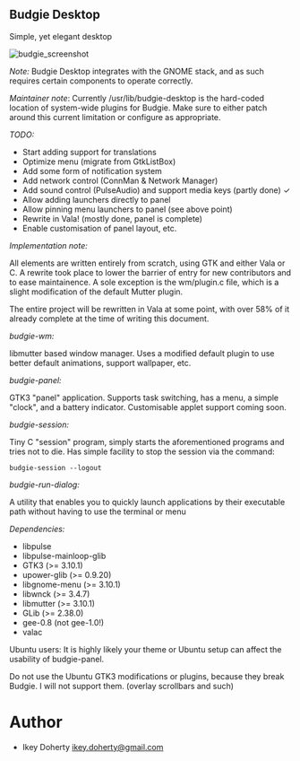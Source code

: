 Budgie Desktop
---

Simple, yet elegant desktop

![budgie_screenshot](https://raw.githubusercontent.com/evolve-os/budgie-desktop/master/Screenshot.png)


*Note:*
Budgie Desktop integrates with the GNOME stack, and as such requires
certain components to operate correctly. 

*Maintainer note*: Currently /usr/lib/budgie-desktop is the hard-coded location
of system-wide plugins for Budgie. Make sure to either patch around this
current limitation or configure as appropriate.

*TODO:*
 * Start adding support for translations
 * Optimize menu (migrate from GtkListBox)
 * Add some form of notification system
 * Add network control (ConnMan & Network Manager)
 * Add sound control (PulseAudio) and support media keys (partly done) ✓
 * Allow adding launchers directly to panel
 * Allow pinning menu launchers to panel (see above point)
 * Rewrite in Vala! (mostly done, panel is complete)
 * Enable customisation of panel layout, etc.

*Implementation note:*

All elements are written entirely from scratch, using GTK and either Vala
or C. A rewrite took place to lower the barrier of entry for new contributors
and to ease maintainence.
A sole exception is the wm/plugin.c file, which is a slight modification of the
default Mutter plugin.

The entire project will be rewritten in Vala at some point, with over 58%
of it already complete at the time of writing this document.

*budgie-wm:*

libmutter based window manager. Uses a modified default plugin to use
better default animations, support wallpaper, etc.

*budgie-panel:*

GTK3 "panel" application. Supports task switching, has a menu, a simple
"clock", and a battery indicator. Customisable applet support coming soon.

*budgie-session:*

Tiny C "session" program, simply starts the aforementioned programs and
tries not to die. Has simple facility to stop the session via the command:

    budgie-session --logout

*budgie-run-dialog:*

A utility that enables you to quickly launch applications by their executable
path without having to use the terminal or menu

*Dependencies:*

 * libpulse
 * libpulse-mainloop-glib
 * GTK3 (>= 3.10.1)
 * upower-glib (>= 0.9.20)
 * libgnome-menu (>= 3.10.1)
 * libwnck (>= 3.4.7)
 * libmutter (>= 3.10.1)
 * GLib (>= 2.38.0)
 * gee-0.8 (not gee-1.0!)
 * valac

Ubuntu users:
It is highly likely your theme or Ubuntu setup can affect the usability
of budgie-panel.

Do not use the Ubuntu GTK3 modifications or plugins, because they break
Budgie. I will not support them. (overlay scrollbars and such)

Author
===
 * Ikey Doherty <ikey.doherty@gmail.com>
